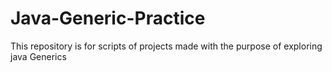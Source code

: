 # Java-Generic-Practice
This repository is for scripts of projects made with the purpose of exploring java Generics
